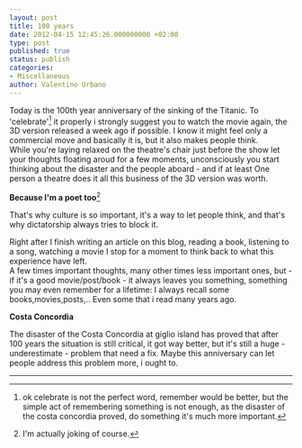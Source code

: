 ```yaml
---
layout: post
title: 100 years
date: 2012-04-15 12:45:26.000000000 +02:00
type: post
published: true
status: publish
categories:
- Miscellaneous
author: Valentino Urbano 
---
```


Today is the 100th year anniversary of the sinking of the Titanic. To 'celebrate'[^1] it properly i strongly suggest you to watch the movie again, the 3D version released a week ago if possible. I know it might feel only a commercial move and basically it is, but it also makes people think.  
While you're laying relaxed on the theatre's chair just before the show let your thoughts floating aroud for a few moments, unconsciously you start thinking about the disaster and the people aboard - and if at least One person a theatre does it all this business of the 3D version was worth.

**Because I'm a poet too**[^2]

That's why culture is so important, it's a way to let people think, and that's why dictatorship always tries to block it.

Right after I finish writing an article on this blog, reading a book, listening to a song, watching a movie I stop for a moment to think back to what this experience have left.  
A few times important thoughts, many other times less important ones, but - if it's a good movie/post/book - it always leaves you something, something you may even remember for a lifetime: I always recall some books,movies,posts,.. Even some that i read many years ago.

**Costa Concordia**

The disaster of the Costa Concordia at giglio island has proved that after 100 years the situation is still critical, it got way better, but it's still a huge - underestimate - problem that need a fix. Maybe this anniversary can let people address this problem more, i ought to.

---

  
[^1]:ok celebrate is not the perfect word, remember would be better, but the simple act of remembering something is not enough, as the disaster of the costa concordia proved, do something it's much more important.  
  
[^2]:I'm actually joking of course.